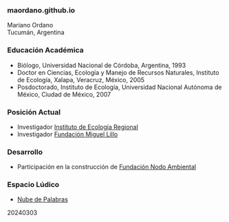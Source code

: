 ### maordano.github.io

Mariano Ordano  
Tucumán, Argentina

### Educación Académica
- Biólogo, Universidad Nacional de Córdoba, Argentina, 1993
- Doctor en Ciencias, Ecología y Manejo de Recursos Naturales, Instituto de Ecología, Xalapa, Veracruz, México, 2005
- Posdoctorado, Instituto de Ecología, Universidad Nacional Autónoma de México, Ciudad de México, 2007

### Posición Actual
- Investigador [Instituto de Ecología Regional](https://ier.conicet.gov.ar/)
- Investigador [Fundación Miguel Lillo](https://www.lillo.org.ar/) 

### Desarrollo
- Participación en la construcción de [Fundación Nodo Ambiental](https://nodoambiental.org) 

### Espacio Lúdico
- [Nube de Palabras](https://mvdqnf-mariano0ordano.shinyapps.io/sawordcloud/)

20240303

